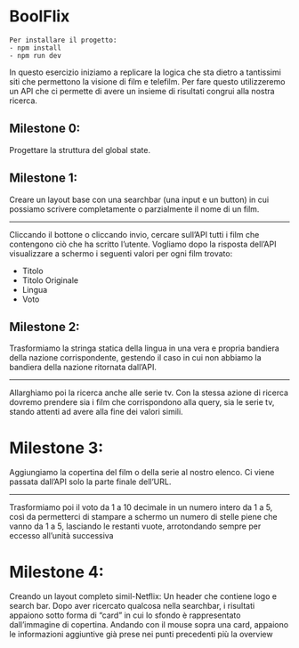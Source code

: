 # BoolFlix
```
Per installare il progetto:
- npm install
- npm run dev
```
In questo esercizio iniziamo a replicare la logica che sta dietro a tantissimi siti che permettono la visione di film e telefilm.
Per fare questo utilizzeremo un API che ci permette di avere un insieme di risultati congrui alla nostra ricerca.

## Milestone 0:
Progettare la struttura del global state.

## Milestone 1:

Creare un layout base con una searchbar (una input e un button) in cui possiamo scrivere completamente o parzialmente il nome di un film. 
***
Cliccando il bottone o cliccando invio, cercare sull’API tutti i film che contengono ciò che ha scritto l’utente.
Vogliamo dopo la risposta dell’API visualizzare a schermo i seguenti valori per ogni film trovato: 
- Titolo
- Titolo Originale
- Lingua
- Voto

## Milestone 2:
Trasformiamo la stringa statica della lingua in una vera e propria bandiera della nazione corrispondente, gestendo il caso in cui non abbiamo la bandiera della nazione ritornata dall’API.
***
Allarghiamo poi la ricerca anche alle serie tv. Con la stessa azione di ricerca dovremo prendere sia i film che corrispondono alla query, sia le serie tv, stando attenti ad avere alla fine dei valori simili.

# Milestone 3:
Aggiungiamo la copertina del film o della serie al nostro elenco. Ci viene passata dall’API solo la parte finale dell’URL.
***
Trasformiamo poi il voto da 1 a 10 decimale in un numero intero da 1 a 5, così da permetterci di stampare a schermo un numero di stelle piene che vanno da 1 a 5, lasciando le restanti vuote, arrotondando sempre per eccesso all’unità successiva

# Milestone 4:
Creando un layout completo simil-Netflix:
Un header che contiene logo e search bar.
Dopo aver ricercato qualcosa nella searchbar, i risultati appaiono sotto forma di “card” in cui lo sfondo è rappresentato dall’immagine di copertina.
Andando con il mouse sopra una card, appaiono le informazioni aggiuntive già prese nei punti precedenti più la overview

